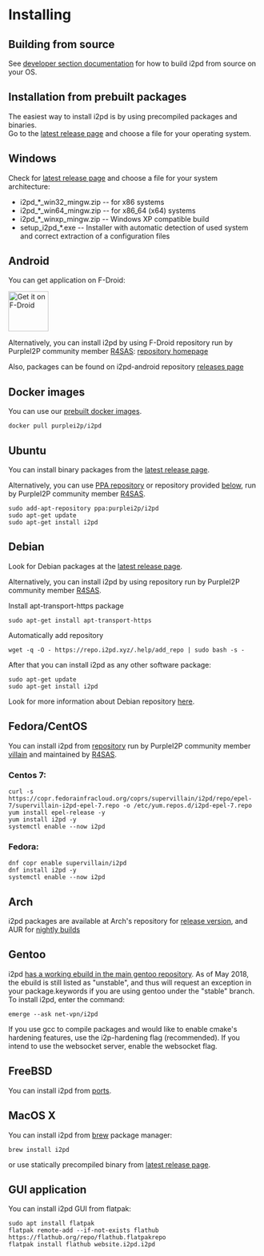 Installing
==========

## Building from source

See [developer section documentation](../devs/building/requirements.md) for how to build i2pd from source on your OS.


## Installation from prebuilt packages

The easiest way to install i2pd is by using precompiled packages and binaries.  
Go to the [latest release page](https://github.com/PurpleI2P/i2pd/releases/latest) and choose a file for your operating system.


## Windows

Check for [latest release page](https://github.com/PurpleI2P/i2pd/releases/latest) and choose a file for your system architecture:
* i2pd_*_win32_mingw.zip -- for x86 systems
* i2pd_*_win64_mingw.zip -- for x86_64 (x64) systems
* i2pd_*_winxp_mingw.zip -- Windows XP compatible build
* setup_i2pd_*.exe -- Installer with automatic detection of used system and correct extraction of a configuration files


## Android

You can get application on F-Droid:

[<img src="https://fdroid.gitlab.io/artwork/badge/get-it-on.png"
     alt="Get it on F-Droid"
     height="80">](https://f-droid.org/packages/org.purplei2p.i2pd/)

Alternatively, you can install i2pd by using F-Droid repository run by PurpleI2P community member [R4SAS](https://twitter.com/i2pr4sas): [repository homepage](https://fdroid.i2pd.xyz/)

Also, packages can be found on i2pd-android repository [releases page](https://github.com/PurpleI2P/i2pd-android/releases/latest)


## Docker images

You can use our [prebuilt docker images](https://hub.docker.com/r/purplei2p/i2pd/).

    docker pull purplei2p/i2pd


## Ubuntu

You can install binary packages from the [latest release page](https://github.com/PurpleI2P/i2pd/releases/latest). 

Alternatively, you can use [PPA repository](https://launchpad.net/~purplei2p/+archive/ubuntu/i2pd) or repository provided [below](#debian), run by PurpleI2P community member [R4SAS](https://twitter.com/i2pr4sas).

    sudo add-apt-repository ppa:purplei2p/i2pd
    sudo apt-get update
    sudo apt-get install i2pd


## Debian

Look for Debian packages at the [latest release page](https://github.com/PurpleI2P/i2pd/releases/latest).

Alternatively, you can install i2pd by using repository run by PurpleI2P community member [R4SAS](https://twitter.com/i2pr4sas).

Install apt-transport-https package

    sudo apt-get install apt-transport-https

Automatically add repository

    wget -q -O - https://repo.i2pd.xyz/.help/add_repo | sudo bash -s -

After that you can install i2pd as any other software package:

    sudo apt-get update
    sudo apt-get install i2pd

Look for more information about Debian repository [here](https://repo.i2pd.xyz/.help/readme.html).

## Fedora/CentOS

You can install i2pd from [repository](https://copr.fedorainfracloud.org/coprs/supervillain/i2pd/) 
run by PurpleI2P community member [villain](https://twitter.com/el_villano_loco) and maintained by [R4SAS](https://twitter.com/i2pr4sas).

### Centos 7:

    curl -s https://copr.fedorainfracloud.org/coprs/supervillain/i2pd/repo/epel-7/supervillain-i2pd-epel-7.repo -o /etc/yum.repos.d/i2pd-epel-7.repo
    yum install epel-release -y
    yum install i2pd -y
    systemctl enable --now i2pd

### Fedora:

    dnf copr enable supervillain/i2pd
    dnf install i2pd -y
    systemctl enable --now i2pd


## Arch

i2pd packages are available at Arch's repository for [release version](https://archlinux.org/packages/community/x86_64/i2pd/), and AUR for
[nightly builds](https://aur.archlinux.org/packages/i2pd-git/)

## Gentoo

i2pd [has a working ebuild in the main gentoo repository](https://packages.gentoo.org/packages/net-vpn/i2pd). As of May 2018, the ebuild 
is still listed as "unstable", and thus will request an exception in your package.keywords if you are using gentoo under the "stable" branch.
To install i2pd, enter the command:
    
    emerge --ask net-vpn/i2pd

If you use gcc to compile packages and would like to enable cmake's hardening features, use the i2p-hardening flag (recommended).
If you intend to use the websocket server, enable the websocket flag.

FreeBSD
-------

You can install i2pd from [ports](https://www.freshports.org/security/i2pd/).

## MacOS X

You can install i2pd from [brew](https://brew.sh/) package manager:

    brew install i2pd

or use statically precompiled binary from [latest release page](https://github.com/PurpleI2P/i2pd/releases/latest).

GUI application
---------------

You can install i2pd GUI from flatpak:

    sudo apt install flatpak
    flatpak remote-add --if-not-exists flathub https://flathub.org/repo/flathub.flatpakrepo
    flatpak install flathub website.i2pd.i2pd
